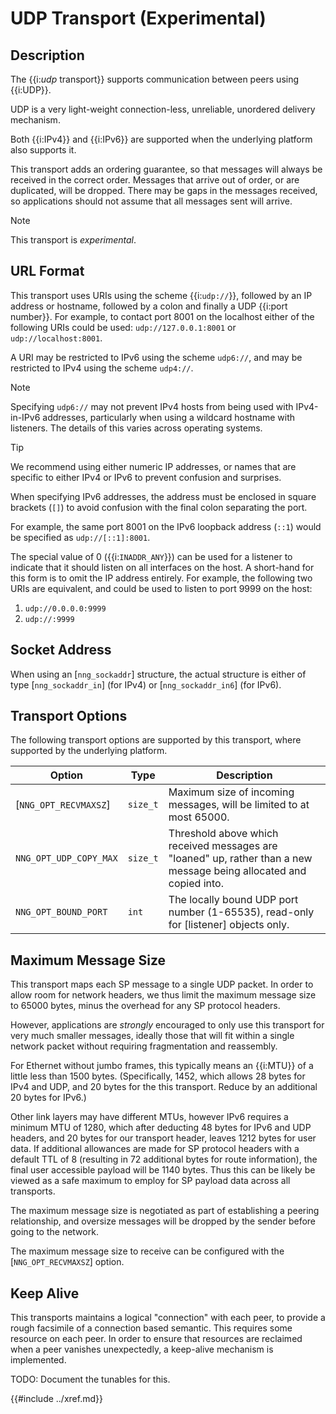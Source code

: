 # UDP Transport (Experimental)

## Description

The {{i:*udp* transport}} supports communication between peers using {{i:UDP}}.

UDP is a very light-weight connection-less, unreliable, unordered delivery mechanism.

Both {{i:IPv4}} and {{i:IPv6}} are supported when the underlying platform also supports it.

This transport adds an ordering guarantee, so that messages will always be received in
the correct order. Messages that arrive out of order, or are duplicated, will be
dropped. There may be gaps in the messages received, so applications should not assume
that all messages sent will arrive.

> [!NOTE]
> This transport is _experimental_.

## URL Format

This transport uses URIs using the scheme {{i:`udp://`}}, followed by
an IP address or hostname, followed by a colon and finally a
UDP {{i:port number}}.
For example, to contact port 8001 on the localhost either of the following URIs
could be used: `udp://127.0.0.1:8001` or `udp://localhost:8001`.

A URI may be restricted to IPv6 using the scheme `udp6://`, and may
be restricted to IPv4 using the scheme `udp4://`.

> [!NOTE]
> Specifying `udp6://` may not prevent IPv4 hosts from being used with
> IPv4-in-IPv6 addresses, particularly when using a wildcard hostname with
> listeners.
> The details of this varies across operating systems.

> [!TIP]
> We recommend using either numeric IP addresses, or names that are
> specific to either IPv4 or IPv6 to prevent confusion and surprises.

When specifying IPv6 addresses, the address must be enclosed in
square brackets (`[]`) to avoid confusion with the final colon
separating the port.

For example, the same port 8001 on the IPv6 loopback address (`::1`) would
be specified as `udp://[::1]:8001`.

The special value of 0 ({{i:`INADDR_ANY`}})
can be used for a listener to indicate that it should listen on all
interfaces on the host.
A short-hand for this form is to omit the IP address entirely.
For example, the following two URIs are equivalent,
and could be used to listen to port 9999 on the host:

1. `udp://0.0.0.0:9999`
2. `udp://:9999`

## Socket Address

When using an [`nng_sockaddr`] structure,
the actual structure is either of type
[`nng_sockaddr_in`] (for IPv4) or
[`nng_sockaddr_in6`] (for IPv6).

## Transport Options

The following transport options are supported by this transport,
where supported by the underlying platform.

| Option                                                    | Type     | Description                                                                                                         |
| --------------------------------------------------------- | -------- | ------------------------------------------------------------------------------------------------------------------- |
| [`NNG_OPT_RECVMAXSZ`]                                     | `size_t` | Maximum size of incoming messages, will be limited to at most 65000.                                                |
| `NNG_OPT_UDP_COPY_MAX`<a name="NNG_OPT_UDP_COPY_MAX"></a> | `size_t` | Threshold above which received messages are "loaned" up, rather than a new message being allocated and copied into. |
| `NNG_OPT_BOUND_PORT`<a name="NNG_OPT_BOUND_PORT"></a>     | `int`    | The locally bound UDP port number (1-65535), read-only for [listener] objects only.                                 |

## Maximum Message Size

This transport maps each SP message to a single UDP packet.
In order to allow room for network headers, we thus limit the maximum
message size to 65000 bytes, minus the overhead for any SP protocol headers.

However, applications are _strongly_ encouraged to only use this transport for
very much smaller messages, ideally those that will fit within a single network
packet without requiring fragmentation and reassembly.

For Ethernet without jumbo frames, this typically means an {{i:MTU}} of a little
less than 1500 bytes. (Specifically, 1452, which allows 28 bytes for IPv4 and UDP,
and 20 bytes for the this transport. Reduce by an additional 20 bytes for IPv6.)

Other link layers may have different MTUs, however IPv6 requires a minimum MTU of 1280,
which after deducting 48 bytes for IPv6 and UDP headers, and 20 bytes for our transport
header, leaves 1212 bytes for user data. If additional allowances are made for SP protocol
headers with a default TTL of 8 (resulting in 72 additional bytes for route information),
the final user accessible payload will be 1140 bytes. Thus this can be likely be viewed
as a safe maximum to employ for SP payload data across all transports.

The maximum message size is negotiated as part of establishing a peering relationship,
and oversize messages will be dropped by the sender before going to the network.

The maximum message size to receive can be configured with the [`NNG_OPT_RECVMAXSZ`] option.

## Keep Alive

This transports maintains a logical "connection" with each peer, to provide a rough
facsimile of a connection based semantic. This requires some resource on each peer.
In order to ensure that resources are reclaimed when a peer vanishes unexpectedly, a
keep-alive mechanism is implemented.

TODO: Document the tunables for this.

{{#include ../xref.md}}
